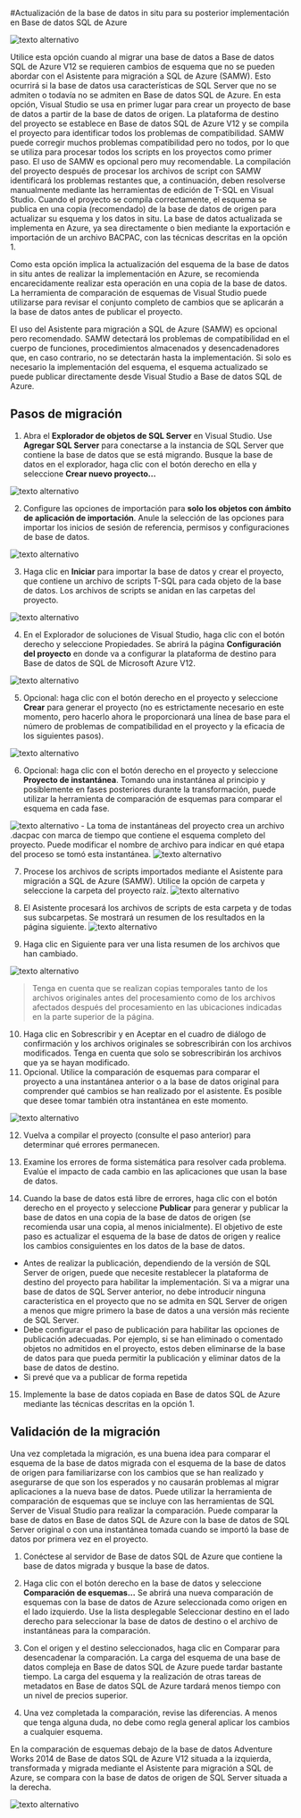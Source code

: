 <properties 
   pageTitle="Migración con Visual Studio y SSDT" 
   description="Base de datos SQL de Microsoft Azure, migración de base de datos, importación de base de datos, exportación de base de datos, asistente para migración" 
   services="sql-database" 
   documentationCenter="" 
   authors="pehteh" 
   manager="jeffreyg" 
   editor="monicar"/>

<tags
   ms.service="sql-database"
   ms.devlang="NA"
   ms.topic="article"
   ms.tgt_pltfrm="NA"
   ms.workload="data-management" 
   ms.date="04/14/2015"
   ms.author="pehteh"/>

#Actualización de la base de datos in situ para su posterior implementación en Base de datos SQL de Azure

![texto alternativo](./media/sql-database-migrate-visualstudio-ssdt/01VSSSDTDiagram.png)

Utilice esta opción cuando al migrar una base de datos a Base de datos SQL de Azure V12 se requieren cambios de esquema que no se pueden abordar con el Asistente para migración a SQL de Azure (SAMW). Esto ocurrirá si la base de datos usa características de SQL Server que no se admiten o todavía no se admiten en Base de datos SQL de Azure. En esta opción, Visual Studio se usa en primer lugar para crear un proyecto de base de datos a partir de la base de datos de origen. La plataforma de destino del proyecto se establece en Base de datos SQL de Azure V12 y se compila el proyecto para identificar todos los problemas de compatibilidad. SAMW puede corregir muchos problemas compatibilidad pero no todos, por lo que se utiliza para procesar todos los scripts en los proyectos como primer paso. El uso de SAMW es opcional pero muy recomendable. La compilación del proyecto después de procesar los archivos de script con SAMW identificará los problemas restantes que, a continuación, deben resolverse manualmente mediante las herramientas de edición de T-SQL en Visual Studio. Cuando el proyecto se compila correctamente, el esquema se publica en una copia (recomendado) de la base de datos de origen para actualizar su esquema y los datos in situ. La base de datos actualizada se implementa en Azure, ya sea directamente o bien mediante la exportación e importación de un archivo BACPAC, con las técnicas descritas en la opción 1.
 
Como esta opción implica la actualización del esquema de la base de datos in situ antes de realizar la implementación en Azure, se recomienda encarecidamente realizar esta operación en una copia de la base de datos. La herramienta de comparación de esquemas de Visual Studio puede utilizarse para revisar el conjunto completo de cambios que se aplicarán a la base de datos antes de publicar el proyecto.

El uso del Asistente para migración a SQL de Azure (SAMW) es opcional pero recomendado. SAMW detectará los problemas de compatibilidad en el cuerpo de funciones, procedimientos almacenados y desencadenadores que, en caso contrario, no se detectarán hasta la implementación. Si solo es necesario la implementación del esquema, el esquema actualizado se puede publicar directamente desde Visual Studio a Base de datos SQL de Azure.

## Pasos de migración

1.	Abra el **Explorador de objetos de SQL Server** en Visual Studio. Use **Agregar SQL Server** para conectarse a la instancia de SQL Server que contiene la base de datos que se está migrando. Busque la base de datos en el explorador, haga clic con el botón derecho en ella y seleccione **Crear nuevo proyecto...** 

![texto alternativo](./media/sql-database-migrate-visualstudio-ssdt/02MigrateSSDT.png)

2.	Configure las opciones de importación para **solo los objetos con ámbito de aplicación de importación**. Anule la selección de las opciones para importar los inicios de sesión de referencia, permisos y configuraciones de base de datos.

![texto alternativo](./media/sql-database-migrate-visualstudio-ssdt/03MigrateSSDT.png)

3.	Haga clic en **Iniciar** para importar la base de datos y crear el proyecto, que contiene un archivo de scripts T-SQL para cada objeto de la base de datos. Los archivos de scripts se anidan en las carpetas del proyecto.

![texto alternativo](./media/sql-database-migrate-visualstudio-ssdt/04MigrateSSDT.png)

4.	En el Explorador de soluciones de Visual Studio, haga clic con el botón derecho y seleccione Propiedades. Se abrirá la página **Configuración del proyecto** en donde va a configurar la plataforma de destino para Base de datos de SQL de Microsoft Azure V12.

![texto alternativo](./media/sql-database-migrate-visualstudio-ssdt/05MigrateSSDT.png)

5.	Opcional: haga clic con el botón derecho en el proyecto y seleccione **Crear** para generar el proyecto (no es estrictamente necesario en este momento, pero hacerlo ahora le proporcionará una línea de base para el número de problemas de compatibilidad en el proyecto y la eficacia de los siguientes pasos).

![texto alternativo](./media/sql-database-migrate-visualstudio-ssdt/06MigrateSSDT.png)

6.	Opcional: haga clic con el botón derecho en el proyecto y seleccione **Proyecto de instantánea**. Tomando una instantánea al principio y posiblemente en fases posteriores durante la transformación, puede utilizar la herramienta de comparación de esquemas para comparar el esquema en cada fase.

![texto alternativo](./media/sql-database-migrate-visualstudio-ssdt/07MigrateSSDT.png) - La toma de instantáneas del proyecto crea un archivo .dacpac con marca de tiempo que contiene el esquema completo del proyecto. Puede modificar el nombre de archivo para indicar en qué etapa del proceso se tomó esta instantánea. ![texto alternativo](./media/sql-database-migrate-visualstudio-ssdt/08MigrateSSDT.png)

7.	Procese los archivos de scripts importados mediante el Asistente para migración a SQL de Azure (SAMW). Utilice la opción de carpeta y seleccione la carpeta del proyecto raíz. ![texto alternativo](./media/sql-database-migrate-visualstudio-ssdt/09MigrateSSDT.png)

8.	El Asistente procesará los archivos de scripts de esta carpeta y de todas sus subcarpetas. Se mostrará un resumen de los resultados en la página siguiente. ![texto alternativo](./media/sql-database-migrate-visualstudio-ssdt/10MigrateSSDT.png)
9.	Haga clic en Siguiente para ver una lista resumen de los archivos que han cambiado. 

![texto alternativo](./media/sql-database-migrate-visualstudio-ssdt/11MigrateSSDT.png)

>Tenga en cuenta que se realizan copias temporales tanto de los archivos originales antes del procesamiento como de los archivos afectados después del procesamiento en las ubicaciones indicadas en la parte superior de la página.

10.	Haga clic en Sobrescribir y en Aceptar en el cuadro de diálogo de confirmación y los archivos originales se sobrescribirán con los archivos modificados. Tenga en cuenta que solo se sobrescribirán los archivos que ya se hayan modificado.
11.	Opcional. Utilice la comparación de esquemas para comparar el proyecto a una instantánea anterior o a la base de datos original para comprender qué cambios se han realizado por el asistente. Es posible que desee tomar también otra instantánea en este momento. 

![texto alternativo](./media/sql-database-migrate-visualstudio-ssdt/12MigrateSSDT.png)

12.	Vuelva a compilar el proyecto (consulte el paso anterior) para determinar qué errores permanecen.

13.	Examine los errores de forma sistemática para resolver cada problema. Evalúe el impacto de cada cambio en las aplicaciones que usan la base de datos.

14.	Cuando la base de datos está libre de errores, haga clic con el botón derecho en el proyecto y seleccione **Publicar** para generar y publicar la base de datos en una copia de la base de datos de origen (se recomienda usar una copia, al menos inicialmente). El objetivo de este paso es actualizar el esquema de la base de datos de origen y realice los cambios consiguientes en los datos de la base de datos.
- Antes de realizar la publicación, dependiendo de la versión de SQL Server de origen, puede que necesite restablecer la plataforma de destino del proyecto para habilitar la implementación. Si va a migrar una base de datos de SQL Server anterior, no debe introducir ninguna característica en el proyecto que no se admita en SQL Server de origen a menos que migre primero la base de datos a una versión más reciente de SQL Server. 
- Debe configurar el paso de publicación para habilitar las opciones de publicación adecuadas. Por ejemplo, si se han eliminado o comentado objetos no admitidos en el proyecto, estos deben eliminarse de la base de datos para que pueda permitir la publicación y eliminar datos de la base de datos de destino. 
- Si prevé que va a publicar de forma repetida 

15.	Implemente la base de datos copiada en Base de datos SQL de Azure mediante las técnicas descritas en la opción 1.

## Validación de la migración

Una vez completada la migración, es una buena idea para comparar el esquema de la base de datos migrada con el esquema de la base de datos de origen para familiarizarse con los cambios que se han realizado y asegurarse de que son los esperados y no causarán problemas al migrar aplicaciones a la nueva base de datos. Puede utilizar la herramienta de comparación de esquemas que se incluye con las herramientas de SQL Server de Visual Studio para realizar la comparación. Puede comparar la base de datos en Base de datos SQL de Azure con la base de datos de SQL Server original o con una instantánea tomada cuando se importó la base de datos por primera vez en el proyecto.

1.	Conéctese al servidor de Base de datos SQL de Azure que contiene la base de datos migrada y busque la base de datos. 

2.	Haga clic con el botón derecho en la base de datos y seleccione **Comparación de esquemas...** Se abrirá una nueva comparación de esquemas con la base de datos de Azure seleccionada como origen en el lado izquierdo. Use la lista desplegable Seleccionar destino en el lado derecho para seleccionar la base de datos de destino o el archivo de instantáneas para la comparación.

3.	Con el origen y el destino seleccionados, haga clic en Comparar para desencadenar la comparación. La carga del esquema de una base de datos compleja en Base de datos SQL de Azure puede tardar bastante tiempo. La carga del esquema y la realización de otras tareas de metadatos en Base de datos SQL de Azure tardará menos tiempo con un nivel de precios superior.

4.	Una vez completada la comparación, revise las diferencias. A menos que tenga alguna duda, no debe como regla general aplicar los cambios a cualquier esquema.

En la comparación de esquemas debajo de la base de datos Adventure Works 2014 de Base de datos SQL de Azure V12 situada a la izquierda, transformada y migrada mediante el Asistente para migración a SQL de Azure, se compara con la base de datos de origen de SQL Server situada a la derecha.

![texto alternativo](./media/sql-database-migrate-visualstudio-ssdt/13MigrateSSDT.png)

 

<!---HONumber=July15_HO2-->